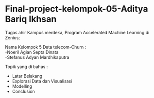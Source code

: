 # Final-project-kelompok-05-Aditya Bariq Ikhsan

Tugas ahir Kampus merdeka, Program Accelerated Machine Learning di Zenius;

Nama Kelompok 5 Data telecom-Churn : <br>
-Noeril Agian Septa Dinata <br>
-Stefanus Adyan Mardhikaputra

Topik yang di bahas : <br>
* Latar Belakang<br>
* Explorasi Data dan Visualisasi<br>
* Modelling<br>
* Conclusion<br>

